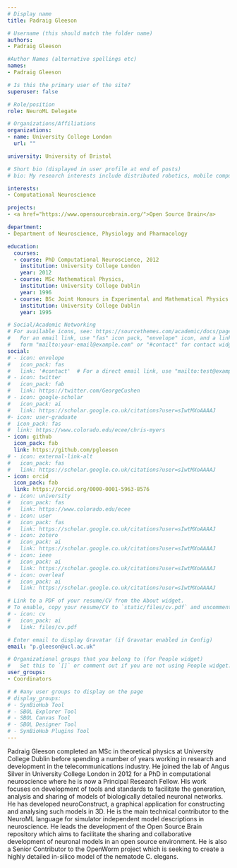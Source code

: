 ```yaml
---
# Display name
title: Padraig Gleeson

# Username (this should match the folder name)
authors:
- Padraig Gleeson

#Author Names (alternative spellings etc)
names:
- Padraig Gleeson

# Is this the primary user of the site?
superuser: false

# Role/position
role: NeuroML Delegate

# Organizations/Affiliations
organizations:
- name: University College London
  url: ""

university: University of Bristol

# Short bio (displayed in user profile at end of posts)
# bio: My research interests include distributed robotics, mobile computing and programmable matter.

interests:
- Computational Neuroscience

projects:
- <a href="https://www.opensourcebrain.org/">Open Source Brain</a>

department:
- Department of Neuroscience, Physiology and Pharmacology

education:
  courses:
  - course: PhD Computational Neuroscience, 2012
    institution: University College London
    year: 2012
  - course: MSc Mathematical Physics, 
    institution: University College Dublin
    year: 1996
  - course: BSc Joint Honours in Experimental and Mathematical Physics
    institution: University College Dublin
    year: 1995

# Social/Academic Networking
# For available icons, see: https://sourcethemes.com/academic/docs/page-builder/#icons
#   For an email link, use "fas" icon pack, "envelope" icon, and a link in the
#   form "mailto:your-email@example.com" or "#contact" for contact widget.
social:
# - icon: envelope
#   icon_pack: fas
#   link: '#contact'  # For a direct email link, use "mailto:test@example.org".
# - icon: twitter
#   icon_pack: fab
#   link: https://twitter.com/GeorgeCushen
# - icon: google-scholar
#   icon_pack: ai
#   link: https://scholar.google.co.uk/citations?user=sIwtMXoAAAAJ
#- icon: user-graduate
#  icon_pack: fas
#  link: https://www.colorado.edu/ecee/chris-myers
- icon: github
  icon_pack: fab
  link: https://github.com/pgleeson
# - icon: external-link-alt
#   icon_pack: fas
#   link: https://scholar.google.co.uk/citations?user=sIwtMXoAAAAJ
- icon: orcid
  icon_pack: fab
  link: https://orcid.org/0000-0001-5963-8576
# - icon: university
#   icon_pack: fas
#   link: https://www.colorado.edu/ecee
# - icon: user
#   icon_pack: fas
#   link: https://scholar.google.co.uk/citations?user=sIwtMXoAAAAJ
# - icon: zotero
#   icon_pack: ai
#   link: https://scholar.google.co.uk/citations?user=sIwtMXoAAAAJ
# - icon: ieee
#   icon_pack: ai
#   link: https://scholar.google.co.uk/citations?user=sIwtMXoAAAAJ
# - icon: overleaf
#   icon_pack: ai
#   link: https://scholar.google.co.uk/citations?user=sIwtMXoAAAAJ

# Link to a PDF of your resume/CV from the About widget.
# To enable, copy your resume/CV to `static/files/cv.pdf` and uncomment the lines below.
# - icon: cv
#   icon_pack: ai
#   link: files/cv.pdf

# Enter email to display Gravatar (if Gravatar enabled in Config)
email: "p.gleeson@ucl.ac.uk"

# Organizational groups that you belong to (for People widget)
#   Set this to `[]` or comment out if you are not using People widget.
user_groups:
- Coordinators

# # #any user groups to display on the page
# display_groups:
# - SynBioHub Tool
# - SBOL Explorer Tool
# - SBOL Canvas Tool
# - SBOL Designer Tool
# - SynBioHub Plugins Tool
---
```


Padraig Gleeson completed an MSc in theoretical physics at University College Dublin before spending a number of years working in research and development in the telecommunications industry. He joined the lab of Angus Silver in University College London in 2012 for a PhD in computational neuroscience where he is now a Principal Research Fellow. His work focuses on development of tools and standards to facilitate the generation, analysis and sharing of models of biologically detailed neuronal networks. He has developed neuroConstruct, a graphical application for constructing and analysing such models in 3D. He is the main technical contributor to the NeuroML language for simulator independent model descriptions in neuroscience. He leads the development of the Open Source Brain repository which aims to facilitate the sharing and collaborative development of neuronal models in an open source environment. He is also a Senior Contributor to the OpenWorm project which is seeking to create a highly detailed in-silico model of the nematode C. elegans.
